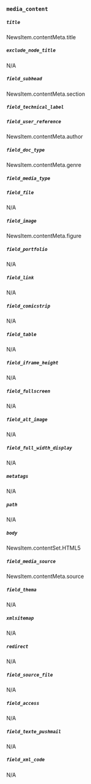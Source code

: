 ### `media_content`

##### `title`

NewsItem.contentMeta.title

##### `exclude_node_title`

N/A

##### `field_subhead`

NewsItem.contentMeta.section

##### `field_technical_label`
##### `field_user_reference`

NewsItem.contentMeta.author

##### `field_doc_type`

NewsItem.contentMeta.genre

##### `field_media_type`
##### `field_file`

N/A

##### `field_image`

NewsItem.contentMeta.figure

##### `field_portfolio`

N/A

##### `field_link`

N/A

##### `field_comicstrip`

N/A

##### `field_table`

N/A

##### `field_iframe_height`

N/A

##### `field_fullscreen`

N/A

##### `field_alt_image`

N/A

##### `field_full_width_display`

N/A

##### `metatags`

N/A

##### `path`

N/A

##### `body`

NewsItem.contentSet.HTML5

##### `field_media_source`

NewsItem.contentMeta.source

##### `field_thema`

N/A

##### `xmlsitemap`

N/A

##### `redirect`

N/A

##### `field_source_file`

N/A

##### `field_access`

N/A

##### `field_texte_pushmail`

N/A

##### `field_xml_code`

N/A
